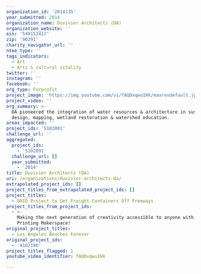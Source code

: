 ```yaml
---
organization_id: '2014135'
year_submitted: 2014
organization_name: Duvivier Architects (DA)
organization_website: ''
ein: '549153417'
zip: '90291'
charity_navigator_url: ''
ntee_type: ''
tags_indicators:
  - Art
  - Arts & cultural vitality
twitter: ''
instagram: ''
facebook: ''
org_type: Forprofit
project_image: 'https://img.youtube.com/vi/fAQOxqwuIHk/maxresdefault.jpg'
project_video: ''
org_summary: >-
  DA pioneered the integration of water resources & architecture in sustainable
  design, mapping, wetland restoration & watershed education.
areas_impacted: ''
project_ids: '5102091'
challenge_url: ''
aggregated:
  project_ids:
    - '5102091'
  challenge_url: []
  year_submitted:
    - '2014'
title: Duvivier Architects (DA)
uri: /organizations/duvivier-architects-da/
extrapolated_project_ids: []
project_titles_from_extrapolated_project_ids: []
project_titles:
  - GRID Project to Get Freight Containers Off Freeways
project_titles_from_project_ids:
  - >-
    Making the next generation of creativity accessible to anyone with a 3D
    Printing Makerspace!
original_project_titles:
  - Los Angeles Beaches Forever
original_project_ids:
  - '4102196'
project_titles_flagged: 1
youtube_video_identifier: fAQOxqwuIHk

---
```

